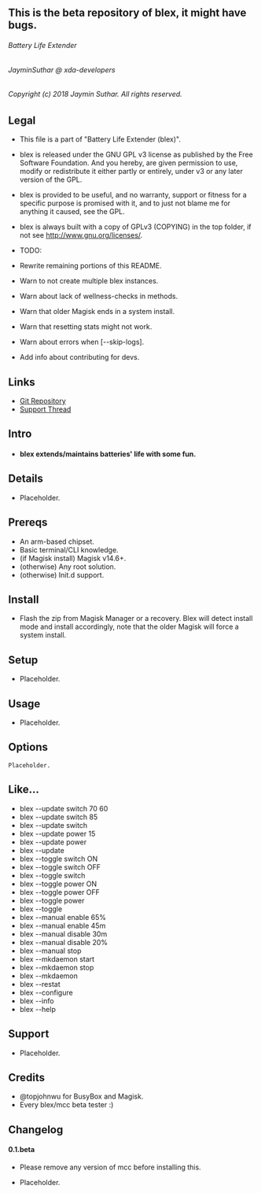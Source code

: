 ## This is the beta repository of blex, it might have bugs.

###### Battery Life Extender
###### JayminSuthar @ xda-developers

###### Copyright (c) 2018 Jaymin Suthar. All rights reserved.

## Legal

* This file is a part of "Battery Life Extender (blex)".

* blex is released under the GNU GPL v3 license as published
  by the Free Software Foundation. And you hereby, are given
  permission to use, modify or redistribute it either partly
  or entirely, under v3 or any later version of the GPL.

* blex is provided to be useful, and no warranty, support or
  fitness for a specific purpose is promised with it, and to
  just not blame me for anything it caused, see the GPL.

* blex is always built with a copy of GPLv3 (COPYING) in the
  top folder, if not see <http://www.gnu.org/licenses/>.

* TODO:
* Rewrite remaining portions of this README.
* Warn to not create multiple blex instances.
* Warn about lack of wellness-checks in methods.
* Warn that older Magisk ends in a system install.
* Warn that resetting stats might not work.
* Warn about errors when [--skip-logs].
* Add info about contributing for devs.

## Links

* [Git Repository](https://github.com/Magisk-Modules-Repo/Battery-Life-Extender)
* [Support Thread](https://forum.xda-developers.com/apps/magisk/mcs-charging-controller-t3739371)

## Intro

* #### blex extends/maintains batteries' life with some fun.

## Details

* Placeholder.

## Prereqs

* An arm-based chipset.
* Basic terminal/CLI knowledge.
* (if Magisk install) Magisk v14.6+.
* (otherwise) Any root solution.
* (otherwise) Init.d support.

## Install

* Flash the zip from Magisk Manager or a recovery. Blex will
  detect install mode and install accordingly, note that the
  older Magisk will force a system install.

## Setup

* Placeholder.

## Usage

* Placeholder.

## Options

    Placeholder.

## Like...

* blex --update switch 70 60
* blex --update switch 85
* blex --update switch
* blex --update power 15
* blex --update power
* blex --update
* blex --toggle switch ON
* blex --toggle switch OFF
* blex --toggle switch
* blex --toggle power ON
* blex --toggle power OFF
* blex --toggle power
* blex --toggle
* blex --manual enable 65%
* blex --manual enable 45m
* blex --manual disable 30m
* blex --manual disable 20%
* blex --manual stop
* blex --mkdaemon start
* blex --mkdaemon stop
* blex --mkdaemon
* blex --restat
* blex --configure
* blex --info
* blex --help

## Support

* Placeholder.

## Credits

* @topjohnwu for BusyBox and Magisk.
* Every blex/mcc beta tester :)

## Changelog

#### 0.1.beta

* Please remove any version of mcc before installing this.

* Placeholder.
